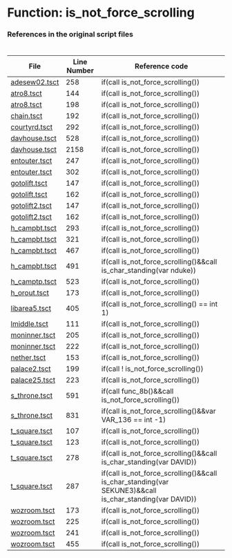 # Function: is_not_force_scrolling
### References in the original script files

#

| File | Line Number | Reference code |
| --- | --- | --- |
| [adesew02.tsct](../../../out/adesew02.tsct#L258) | 258 | if(call is_not_force_scrolling()) |
| [atro8.tsct](../../../out/atro8.tsct#L144) | 144 | if(call is_not_force_scrolling()) |
| [atro8.tsct](../../../out/atro8.tsct#L198) | 198 | if(call is_not_force_scrolling()) |
| [chain.tsct](../../../out/chain.tsct#L192) | 192 | if(call is_not_force_scrolling()) |
| [courtyrd.tsct](../../../out/courtyrd.tsct#L292) | 292 | if(call is_not_force_scrolling()) |
| [davhouse.tsct](../../../out/davhouse.tsct#L528) | 528 | if(call is_not_force_scrolling()) |
| [davhouse.tsct](../../../out/davhouse.tsct#L2158) | 2158 | if(call is_not_force_scrolling()) |
| [entouter.tsct](../../../out/entouter.tsct#L247) | 247 | if(call is_not_force_scrolling()) |
| [entouter.tsct](../../../out/entouter.tsct#L302) | 302 | if(call is_not_force_scrolling()) |
| [gotolift.tsct](../../../out/gotolift.tsct#L147) | 147 | if(call is_not_force_scrolling()) |
| [gotolift.tsct](../../../out/gotolift.tsct#L162) | 162 | if(call is_not_force_scrolling()) |
| [gotolift2.tsct](../../../out/gotolift2.tsct#L147) | 147 | if(call is_not_force_scrolling()) |
| [gotolift2.tsct](../../../out/gotolift2.tsct#L162) | 162 | if(call is_not_force_scrolling()) |
| [h_campbt.tsct](../../../out/h_campbt.tsct#L293) | 293 | if(call is_not_force_scrolling()) |
| [h_campbt.tsct](../../../out/h_campbt.tsct#L321) | 321 | if(call is_not_force_scrolling()) |
| [h_campbt.tsct](../../../out/h_campbt.tsct#L467) | 467 | if(call is_not_force_scrolling()) |
| [h_campbt.tsct](../../../out/h_campbt.tsct#L491) | 491 | if(call is_not_force_scrolling()&&call is_char_standing(var nduke)) |
| [h_camptp.tsct](../../../out/h_camptp.tsct#L523) | 523 | if(call is_not_force_scrolling()) |
| [h_orout.tsct](../../../out/h_orout.tsct#L173) | 173 | if(call is_not_force_scrolling()) |
| [libarea5.tsct](../../../out/libarea5.tsct#L405) | 405 | if(call is_not_force_scrolling() == int 1) |
| [lmiddle.tsct](../../../out/lmiddle.tsct#L111) | 111 | if(call is_not_force_scrolling()) |
| [moninner.tsct](../../../out/moninner.tsct#L205) | 205 | if(call is_not_force_scrolling()) |
| [moninner.tsct](../../../out/moninner.tsct#L222) | 222 | if(call is_not_force_scrolling()) |
| [nether.tsct](../../../out/nether.tsct#L153) | 153 | if(call is_not_force_scrolling()) |
| [palace2.tsct](../../../out/palace2.tsct#L199) | 199 | if(call ! is_not_force_scrolling()) |
| [palace25.tsct](../../../out/palace25.tsct#L223) | 223 | if(call is_not_force_scrolling()) |
| [s_throne.tsct](../../../out/s_throne.tsct#L591) | 591 | if(call func_8b()&&call is_not_force_scrolling()) |
| [s_throne.tsct](../../../out/s_throne.tsct#L831) | 831 | if(call is_not_force_scrolling()&&var VAR_136 == int -1) |
| [t_square.tsct](../../../out/t_square.tsct#L107) | 107 | if(call is_not_force_scrolling()) |
| [t_square.tsct](../../../out/t_square.tsct#L123) | 123 | if(call is_not_force_scrolling()) |
| [t_square.tsct](../../../out/t_square.tsct#L278) | 278 | if(call is_not_force_scrolling()&&call is_char_standing(var DAVID)) |
| [t_square.tsct](../../../out/t_square.tsct#L287) | 287 | if(call is_not_force_scrolling()&&call is_char_standing(var SEKUNE3)&&call is_char_standing(var DAVID)) |
| [wozroom.tsct](../../../out/wozroom.tsct#L173) | 173 | if(call is_not_force_scrolling()) |
| [wozroom.tsct](../../../out/wozroom.tsct#L225) | 225 | if(call is_not_force_scrolling()) |
| [wozroom.tsct](../../../out/wozroom.tsct#L241) | 241 | if(call is_not_force_scrolling()) |
| [wozroom.tsct](../../../out/wozroom.tsct#L455) | 455 | if(call is_not_force_scrolling()) |
